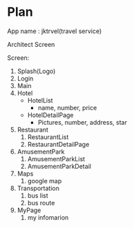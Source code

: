 # Plan



App name : jktrvel(travel service)

Architect Screen

Screen: 

1. Splash(Logo)
2. Login
3. Main
4. Hotel
   - HotelList
     - name, number, price
   - HotelDetailPage
     - Pictures, number, address, star
5. Restaurant
   1. RestaurantList
   2. RestaurantDetailPage
6. AmusementPark
   1. AmusementParkList
   2. AmusementParkDetail
7. Maps
   1. google map
8. Transportation
   1. bus list
   2. bus route
9. MyPage
   1. my infomarion